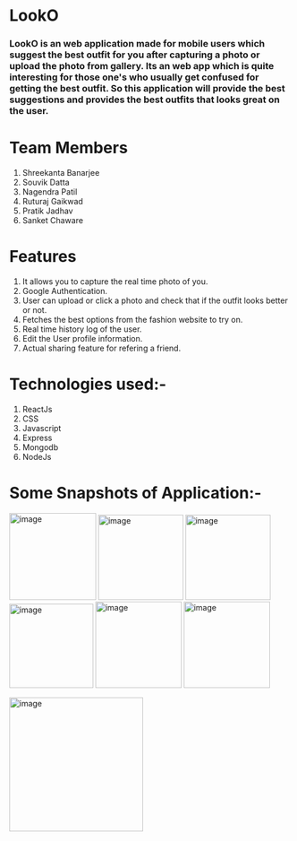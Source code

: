 # LookO
### LookO is an web application made for mobile users which suggest the best outfit for you after capturing a photo or upload the photo from gallery. Its an web app which is quite interesting for those one's who usually get confused for getting the best outfit. So this application will provide the best suggestions and provides the best outfits that looks great on the user. 


# Team Members
1. Shreekanta Banarjee
2. Souvik Datta
3. Nagendra Patil
4. Ruturaj Gaikwad
5. Pratik Jadhav
6. Sanket Chaware

# Features
1. It allows you to capture the real time photo of you.
2. Google Authentication.
3. User can upload or click a photo and check that if the outfit looks better or not.
4. Fetches the best options from the fashion website to try on.
5. Real time history log of the user.
6. Edit the User profile information.
7. Actual sharing feature for refering a friend.

# Technologies used:-
1. ReactJs
2. CSS
3. Javascript
4. Express
5. Mongodb
6. NodeJs


# Some Snapshots of Application:-

<p>

<img width="155" alt="image" src="https://user-images.githubusercontent.com/68117560/144375962-3e626be6-f3fa-46f5-828e-6ecd01438da6.png">

<img width="152" alt="image" src="https://user-images.githubusercontent.com/68117560/144376207-e6813c0d-c64c-452e-aa16-534abb88a460.png">

<img width="152" alt="image" src="https://user-images.githubusercontent.com/68117560/144376342-3f8f8a0d-167e-43fe-ab3b-a58ae1241e42.png">

<img width="150" alt="image" src="https://user-images.githubusercontent.com/68117560/144376402-20d06b55-3786-4a1f-b1a8-c7999c486c14.png">

<img width="154" alt="image" src="https://user-images.githubusercontent.com/68117560/144376432-6039622e-42e6-45c3-a989-485fa23bb600.png">

<img width="154" alt="image" src="https://user-images.githubusercontent.com/68117560/144376441-4fe4b5a0-6c1f-421d-ba3d-b17bb5ccde33.png">
 
 <img width="239" alt="image" src="https://user-images.githubusercontent.com/68117560/144376504-c8a5ac5a-efb3-446a-a642-878473bdcca6.png"></p>


